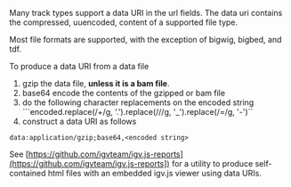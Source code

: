Many track types support a data URI in the url fields.   The data uri contains the compressed,  uuencoded, 
content of a supported file type.  

Most file formats are supported, with the exception of bigwig, bigbed, and tdf.

To produce a data URI from a data file

1. gzip the data file,  **unless it is a bam file**.  
2. base64 encode the contents of the gzipped or bam file
3. do the following character replacements on the encoded string  ```encoded.replace(/\+/g, '.').replace(/\//g, '_').replace(/=/g, '-')``
4. construct a data URI as follows

```
data:application/gzip;base64,<encoded string>
```

See [https://github.com/igvteam/igv.js-reports](https://github.com/igvteam/igv.js-reports]) for a utility to produce self-contained html files with an embedded
igv.js viewer using data URIs.



